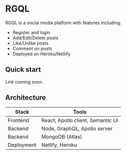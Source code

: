 # RGQL

RGQL is a social media platform with features including:

- Register and login
- Add/Edit/Delete posts
- Like/Unlike posts
- Comment on posts
- Deployed on Heroku/Netlify

## Quick start

Link coming soon.

## Architecture

| Stack      | Tools                             |
| ---------- | --------------------------------- |
| Frontend   | React, Apollo client, Semantic UI |
| Backend    | Node, GraphQL, Apollo server      |
| Backend    | MongoDB (Atlas)                   |
| Deployment | Netlify, Heroku                   |
